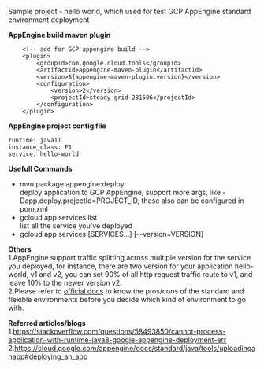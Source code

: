 Sample project - hello world, which used for test GCP AppEngine standard environment deployment

**AppEngine build maven plugin**  
```
    <!-- add for GCP appengine build -->
    <plugin>
        <groupId>com.google.cloud.tools</groupId>
        <artifactId>appengine-maven-plugin</artifactId>
        <version>${appengine-maven-plugin.version}</version>
        <configuration>
            <version>2</version>
            <projectId>steady-grid-281506</projectId>
        </configuration>
    </plugin>
```
**AppEngine project config file**  
```
runtime: java11
instance_class: F1
service: hello-world
```
**Usefull Commands**  
 - mvn package appengine:deploy  
 deploy application to GCP AppEngine, support more args, like -Dapp.deploy.projectId=PROJECT_ID, these also can be configured
 in pom.xml  
 - gcloud app services list  
 list all the service you've deployed
 - gcloud app services [SERVICES...] [--version=VERSION]

**Others**  
1.AppEngine support traffic splitting across multiple version for the service you deployed, for instance,
there are two version for your application hello-world, v1 and v2, you can set 90% of all http request traffic route to v1, 
and leave 10% to the newer version v2.  
2.Please refer to [official docs](https://cloud.google.com/appengine/docs/the-appengine-environments) to know the pros/cons
of the standard and flexible environments before you decide which kind of environment to go with.  

**Referred articles/blogs**  
1.https://stackoverflow.com/questions/58493850/cannot-process-application-with-runtime-java8-google-appengine-deployment-err  
2.https://cloud.google.com/appengine/docs/standard/java/tools/uploadinganapp#deploying_an_app  

